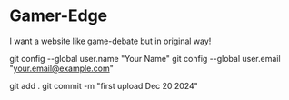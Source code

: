 # Gamer-Edge
I want a website like game-debate but in original way!

git config --global user.name "Your Name"
git config --global user.email "your.email@example.com"

git add .
git commit -m "first upload Dec 20 2024"
